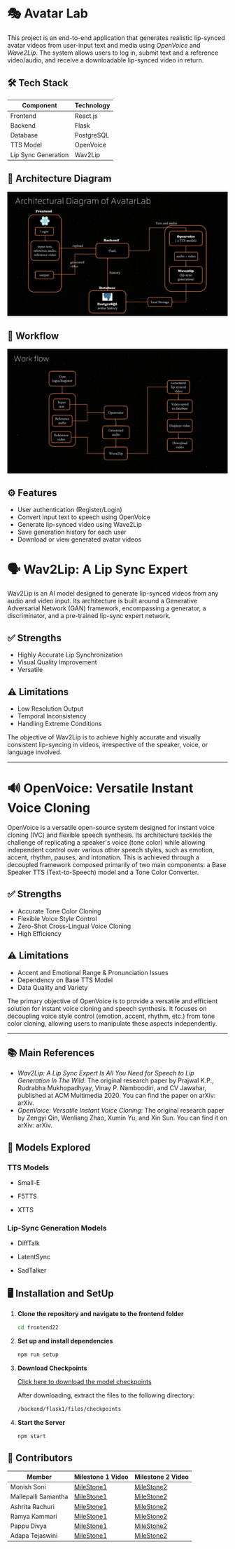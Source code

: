 # 🎭 Avatar Lab
This project is an end-to-end application that generates realistic lip-synced avatar videos from user-input text and media using *OpenVoice* and *Wave2Lip*. The system allows users to log in, submit text and a reference video/audio, and receive a downloadable lip-synced video in return.
## 🛠 Tech Stack

| Component              | Technology         |
|------------------------|--------------------|
| Frontend               | React.js           |
| Backend                | Flask              |
| Database               | PostgreSQL              |
| TTS Model              | OpenVoice          |
| Lip Sync Generation    | Wav2Lip            |
## 🧩 Architecture Diagram
![Architecture Diagram](assets/architecture.jpeg)
## 🔄 Workflow
![Workflow](assets/workflow.jpeg)
## ⚙ Features

-  User authentication (Register/Login)
-  Convert input text to speech using OpenVoice
-  Generate lip-synced video using Wave2Lip
-  Save generation history for each user
-  Download or view generated avatar videos
  
# 🗣 Wav2Lip: A Lip Sync Expert

Wav2Lip is an AI model designed to generate lip-synced videos from any audio and video input. Its architecture is built around a Generative Adversarial Network (GAN) framework, encompassing a generator, a discriminator, and a pre-trained lip-sync expert network.

## ✅ Strengths
- Highly Accurate Lip Synchronization
- Visual Quality Improvement
- Versatile

## ⚠ Limitations
- Low Resolution Output
- Temporal Inconsistency
- Handling Extreme Conditions

The objective of Wav2Lip is to achieve highly accurate and visually consistent lip-syncing in videos, irrespective of the speaker, voice, or language involved.

---

# 🔊 OpenVoice: Versatile Instant Voice Cloning

OpenVoice is a versatile open-source system designed for instant voice cloning (IVC) and flexible speech synthesis. Its architecture tackles the challenge of replicating a speaker's voice (tone color) while allowing independent control over various other speech styles, such as emotion, accent, rhythm, pauses, and intonation. This is achieved through a decoupled framework composed primarily of two main components: a Base Speaker TTS (Text-to-Speech) model and a Tone Color Converter.

## ✅ Strengths
- Accurate Tone Color Cloning
- Flexible Voice Style Control
- Zero-Shot Cross-Lingual Voice Cloning
- High Efficiency

## ⚠ Limitations
- Accent and Emotional Range & Pronunciation Issues
- Dependency on Base TTS Model
- Data Quality and Variety

The primary objective of OpenVoice is to provide a versatile and efficient solution for instant voice cloning and speech synthesis. It focuses on decoupling voice style control (emotion, accent, rhythm, etc.) from tone color cloning, allowing users to manipulate these aspects independently.

---
## 📚 Main References
- *Wav2Lip: A Lip Sync Expert Is All You Need for Speech to Lip Generation In The Wild*: The original research paper by Prajwal K.P., Rudrabha Mukhopadhyay, Vinay P. Namboodiri, and CV Jawahar, published at ACM Multimedia 2020. You can find the paper on arXiv: arXiv.
- *OpenVoice: Versatile Instant Voice Cloning*: The original research paper by Zengyi Qin, Wenliang Zhao, Xumin Yu, and Xin Sun. You can find it on arXiv: arXiv.

## 🧪 Models Explored
### TTS Models
- Small-E

- F5TTS

- XTTS

### Lip-Sync Generation Models
- DiffTalk

- LatentSync

- SadTalker

## 🖥 Installation and SetUp
1. **Clone the repository and navigate to the frontend folder**
     ```bash
     cd frontend22

2. **Set up and install dependencies**

   ```bash
   npm run setup

3. **Download Checkpoints**

   [Click here to download the model checkpoints](https://drive.google.com/drive/folders/1qVSyMyBpvr71MMoA8WhG4KPUVbT1UwVc?usp=drive_link)

   After downloading, extract the files to the following directory:
   ```bash
   /backend/flask1/files/checkpoints

4. **Start the Server**
   ```bash
   npm start
   
## 👥 Contributors
| Member           | Milestone 1 Video                                 | Milestone 2 Video                                 |
|------------------|---------------------------------------------------|---------------------------------------------------|
| Monish Soni    | [MileStone1](https://drive.google.com/file/d/1SIm4n1pAo_QOwA3u1v1srL46eauqUReK/view?usp=sharing)      | [MileStone2](https://drive.google.com/file/d/1mVQqmrW1qATUpR7zkHBtforh22FGTLli/view?usp=sharing)      |
| Mallepalli Samantha    | [MileStone1](https://drive.google.com/file/d/1yr50cDtmlmXch4ukYI8h_8SBMp-0lO77/view?usp=sharing)     | [MileStone2](https://drive.google.com/file/d/1slFB_5cb4sD7N_auxJemPFWJyZz3BQ4Z/view?usp=sharing)     |
| Ashrita Rachuri  | [MileStone1](https://drive.google.com/file/d/13iCnueiFYvlzmlH0AA9lo9atG_CfdKfy/view?usp=sharing)      | [MileStone2](https://drive.google.com/file/d/148cORJ8Ksr3HSDAWWipCWMNjpHpnVtcX/view?usp=sharing)     |
| Ramya Kammari    | [MileStone1](https://drive.google.com/file/d/1o_Ci1splZyYGVQIfXHr1f5VgNHtQ2CVr/view?pli=1)      | [MileStone2](https://drive.google.com/file/d/1bPQCRn7Rd8aLMBh5orxM0TvxTgtbiLT1/view)      |
| Pappu Divya    | [MileStone1](https://drive.google.com/file/d/1nhcGnbqXa5KPkBSTZeDrsMRE_tCdnCoa/view)      | [MileStone2](https://drive.google.com/file/d/1QENFxiYIlZwbMnz4gNLglhnpr-3t0IY_/view?usp=sharing)      |
| Adapa Tejaswini    | [MileStone1](https://drive.google.com/file/d/1C1S6g3eoI6XRHf51DwNH5shvc3xW0AnW/view)      | [MileStone2](https://www.youtube.com/watch?v=dYu_hTikluM)      |
